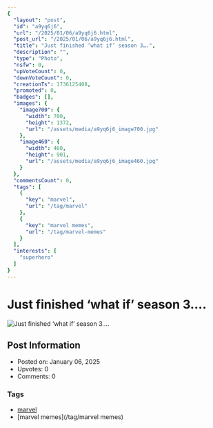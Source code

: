 ```yaml
---
{
  "layout": "post",
  "id": "a9yq6j6",
  "url": "/2025/01/06/a9yq6j6.html",
  "post_url": "/2025/01/06/a9yq6j6.html",
  "title": "Just finished ‘what if’ season 3….",
  "description": "",
  "type": "Photo",
  "nsfw": 0,
  "upVoteCount": 0,
  "downVoteCount": 0,
  "creationTs": 1736125408,
  "promoted": 0,
  "badges": [],
  "images": {
    "image700": {
      "width": 700,
      "height": 1372,
      "url": "/assets/media/a9yq6j6_image700.jpg"
    },
    "image460": {
      "width": 460,
      "height": 901,
      "url": "/assets/media/a9yq6j6_image460.jpg"
    }
  },
  "commentsCount": 0,
  "tags": [
    {
      "key": "marvel",
      "url": "/tag/marvel"
    },
    {
      "key": "marvel memes",
      "url": "/tag/marvel-memes"
    }
  ],
  "interests": [
    "superhero"
  ]
}
---
```


# Just finished ‘what if’ season 3….

![Just finished ‘what if’ season 3….](/assets/media/a9yq6j6_image700.jpg)

## Post Information

- Posted on: January 06, 2025
- Upvotes: 0
- Comments: 0

### Tags

- [marvel](/tag/marvel)
- [marvel memes](/tag/marvel memes)
